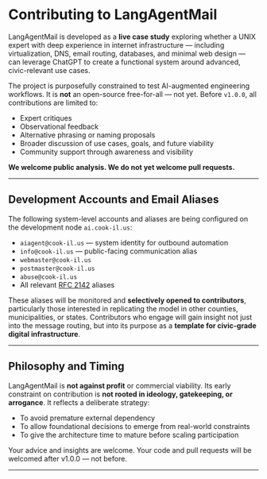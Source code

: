 # Contributing to LangAgentMail

LangAgentMail is developed as a **live case study** exploring whether a UNIX expert with deep experience in internet infrastructure — including virtualization, DNS, email routing, databases, and minimal web design — can leverage ChatGPT to create a functional system around advanced, civic-relevant use cases.

The project is purposefully constrained to test AI-augmented engineering workflows. It is **not** an open-source free-for-all — not yet. Before `v1.0.0`, all contributions are limited to:

- Expert critiques
- Observational feedback
- Alternative phrasing or naming proposals
- Broader discussion of use cases, goals, and future viability
- Community support through awareness and visibility

**We welcome public analysis. We do not yet welcome pull requests.**

---

## Development Accounts and Email Aliases

The following system-level accounts and aliases are being configured on the development node `ai.cook-il.us`:

- `aiagent@cook-il.us` — system identity for outbound automation
- `info@cook-il.us` — public-facing communication alias
- `webmaster@cook-il.us`
- `postmaster@cook-il.us`
- `abuse@cook-il.us`
- All relevant [RFC 2142](https://www.ietf.org/rfc/rfc2142.txt) aliases

These aliases will be monitored and **selectively opened to contributors**, particularly those interested in replicating the model in other counties, municipalities, or states. Contributors who engage will gain insight not just into the message routing, but into its purpose as a **template for civic-grade digital infrastructure**.

---

## Philosophy and Timing

LangAgentMail is **not against profit** or commercial viability. Its early constraint on contribution is **not rooted in ideology, gatekeeping, or arrogance**. It reflects a deliberate strategy:

- To avoid premature external dependency
- To allow foundational decisions to emerge from real-world constraints
- To give the architecture time to mature before scaling participation

Your advice and insights are welcome. Your code and pull requests will be welcomed after v1.0.0 — not before.

---
